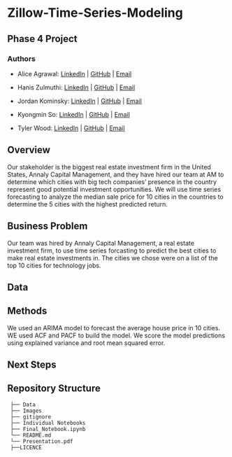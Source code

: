 # Zillow-Time-Series-Modeling

## Phase 4 Project

### Authors

- Alice Agrawal: 
[LinkedIn](https://www.linkedin.com/in/alice-agrawal/) | 
[GitHub](https://github.com/aliceagrawal) | 
[Email](mailto:alice.agrawal30@gmail.com)

- Hanis Zulmuthi: 
[LinkedIn](https://www.linkedin.com/in/hanis-zulmuthi/) | 
[GitHub](https://github.com/hanis-z) | 
[Email](mailto:haniszulaikha96@gmail.com)

- Jordan Kominsky: 
[LinkedIn](https://www.linkedin.com/in/jordan-kominsky/) | 
[GitHub](https://github.com/jskominsky) | 
[Email](mailto:jskominsky@gmail.com)

- Kyongmin So: 
[LinkedIn](https://www.linkedin.com/in/kyongminso/) | 
[GitHub](https://github.com/kyongminso) | 
[Email](mailto:kyongminso@gmail.com)

- Tyler Wood: 
[LinkedIn](https://www.linkedin.com/in/tyler-wood-08a036216/) | 
[GitHub](https://github.com/twood2015) | 
[Email](mailto:T.wood20151996@gmail.com)

## Overview

Our stakeholder is the biggest real estate investment firm in the United States, Annaly Capital Management, and they have hired our team at AM to determine which cities with big tech companies’ presence in the country represent good potential investment opportunities. We will use time series forecasting to analyze the median sale price for 10 cities in the countries to determine the 5 cities with the highest predicted return.


## Business Problem

Our team was hired by Annaly Capital Management, a real estate investment firm, to use time series forcasting to predict the best cities to make real estate investments in.  The cities we chose were on a list of the top 10 cities for technology jobs.  


## Data




## Methods

We used an ARIMA model to forecast the average house price in 10 cities. WE used ACF and PACF to build the model. We score the model predictions using explained variance and root mean squared error. 

## Next Steps


## Repository Structure
```
 ├── Data
 ├── Images
 ├── gitignore
 ├── Individual Notebooks
 ├── Final_Notebook.ipynb
 └── README.md
 └── Presentation.pdf
 ├──LICENCE
```
